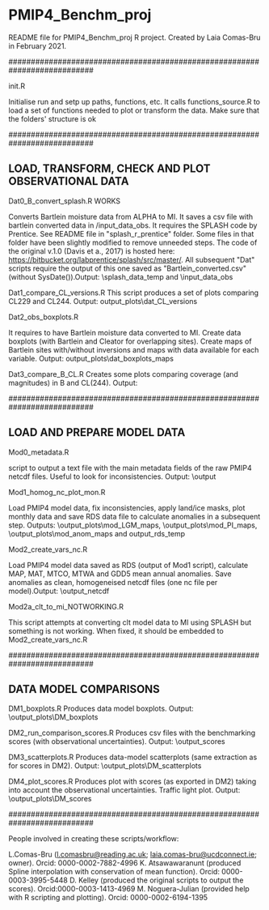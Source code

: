 # PMIP4_Benchm_proj

README file for PMIP4_Benchm_proj R project.
Created by Laia Comas-Bru in February 2021.

###########################################################################

init.R

Initialise run and setp up paths, functions, etc. 
It calls functions_source.R to load a set of functions needed to plot or transform the data.
Make sure that the folders' structure is ok

###########################################################################

## LOAD, TRANSFORM, CHECK AND PLOT OBSERVATIONAL DATA 

Dat0_B_convert_splash.R WORKS

Converts Bartlein moisture data from ALPHA to MI. It saves a csv file with bartlein converted data in /input_data_obs. It requires the SPLASH code by Prentice. See README file in "splash_r_prentice" folder. Some files in that folder have been slightly modified to remove unneeded steps. The code of the original v.1.0 (Davis et a., 2017) is hosted here: https://bitbucket.org/labprentice/splash/src/master/. All subsequent "Dat" scripts require the output of this one saved as "Bartlein_converted.csv" (without SysDate()).Output: \splash_data_temp and \input_data_obs

Dat1_compare_CL_versions.R
This script produces a set of plots comparing CL229 and CL244. Output: output_plots\dat_CL_versions

Dat2_obs_boxplots.R

It requires to have Bartlein moisture data converted to MI. Create data boxplots (with Bartlein and Cleator for overlapping sites). Create maps of Bartlein sites with/without inversions and maps with data available for each variable. Output: output_plots\dat_boxplots_maps

Dat3_compare_B_CL.R
Creates some plots comparing coverage (and magnitudes) in B and CL(244). Output: 

###########################################################################

## LOAD AND PREPARE MODEL DATA

Mod0_metadata.R

script to output a text file with the main metadata fields of the raw PMIP4 netcdf files. Useful to look for inconsistencies. Output: \output

Mod1_homog_nc_plot_mon.R

Load PMIP4 model data, fix inconsistencies, apply land/ice masks, plot monthly data and save RDS data file to calculate anomalies in a subsequent step. Outputs: \output_plots\mod_LGM_maps, \output_plots\mod_PI_maps, \output_plots\mod_anom_maps and output_rds_temp

Mod2_create_vars_nc.R

Load PMIP4 model data saved as RDS (output of Mod1 script), calculate MAP, MAT, MTCO, MTWA and GDD5 mean annual anomalies. Save anomalies as clean, homogeneised netcdf files (one nc file per model).Output: \output_netcdf

Mod2a_clt_to_mi_NOTWORKING.R

This script attempts at converting clt model data to MI using SPLASH but something is not working. When fixed, it should be embedded to Mod2_create_vars_nc.R

###########################################################################

## DATA MODEL COMPARISONS

DM1_boxplots.R
Produces data model boxplots. Output: \output_plots\DM_boxplots

DM2_run_comparison_scores.R
Produces csv files with the benchmarking scores (with observational uncertainties). Output: \output_scores

DM3_scatterplots.R
Produces data-model scatterplots (same extraction as for scores in DM2).
Output: \output_plots\DM_scatterplots

DM4_plot_scores.R
Produces plot with scores (as exported in DM2) taking into account the observational uncertainties. Traffic light plot. Output: \output_plots\DM_scores

###########################################################################

People involved in creating these scripts/workflow: 

L.Comas-Bru (l.comasbru@reading.ac.uk; laia.comas-bru@ucdconnect.ie; owner). Orcid: 0000-0002-7882-4996
K. Atsawawaranunt (produced Spline interpolation with conservation of mean function). Orcid: 0000-0003-3995-5448
D. Kelley (produced the original scripts to output the scores). Orcid:0000-0003-1413-4969
M. Noguera-Julian (provided help with R scripting and plotting). Orcid: 0000-0002-6194-1395
